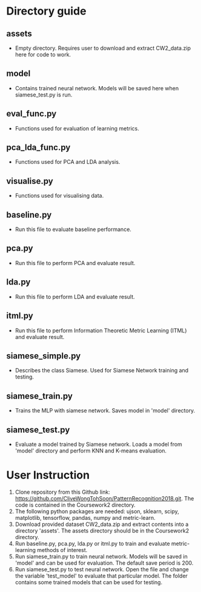 # Directory guide
## assets
- Empty directory. Requires user to download and extract CW2_data.zip here for code to work. 

## model
- Contains trained neural network. Models will be saved here when siamese_test.py is run. 

## eval_func.py
- Functions used for evaluation of learning metrics. 

## pca_lda_func.py
- Functions used for PCA and LDA analysis. 

## visualise.py
- Functions used for visualising data.

## baseline.py
- Run this file to evaluate baseline performance. 

## pca.py
- Run this file to perform PCA and evaluate result.

## lda.py
- Run this file to perform LDA and evaluate result. 

## itml.py
- Run this file to perform Information Theoretic Metric Learning (ITML) and evaluate result. 

## siamese_simple.py
- Describes the class Siamese. Used for Siamese Network training and testing.

## siamese_train.py
- Trains the MLP with siamese network. Saves model in 'model' directory.

## siamese_test.py
- Evaluate a model trained by Siamese network. Loads a model from 'model' directory and perform KNN and K-means evaluation. 

# User Instruction
1. Clone repository from this Github link: https://github.com/CliveWongTohSoon/PatternRecognition2018.git. The code is contained in the Coursework2 directory. 
2. The following python packages are needed: ujson, sklearn, scipy, matplotlib, tensorflow, pandas, numpy and metric-learn. 
3. Download provided dataset CW2\_data.zip and extract contents into a directory 'assets'. The assets directory should be in the Coursework2 directory.  
4. Run baseline.py, pca.py, lda.py or itml.py to train and evaluate metric-learning methods of interest.
5. Run siamese\_train.py to train neural network. Models will be saved in 'model' and can be used for evaluation. The default save period is 200.
6. Run siamese\_test.py to test neural network. Open the file and change the variable 'test\_model' to evaluate that particular model. The folder contains some trained models that can be used for testing.
